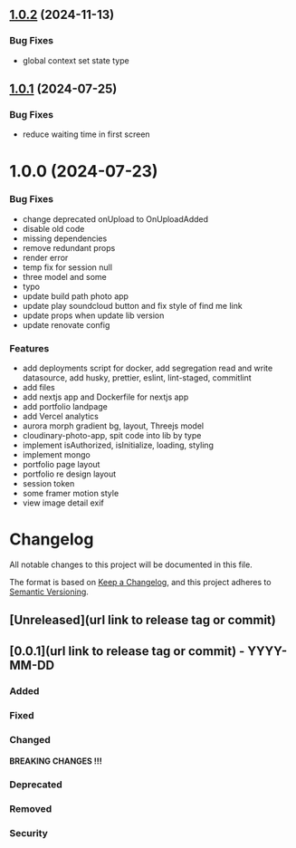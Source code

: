 ## [1.0.2](https://github.com/destngx/monorepo/compare/v1.0.1...v1.0.2) (2024-11-13)

### Bug Fixes

- global context set state type

## [1.0.1](https://github.com/destngx/monorepo/compare/v1.0.0...v1.0.1) (2024-07-25)

### Bug Fixes

- reduce waiting time in first screen

# 1.0.0 (2024-07-23)

### Bug Fixes

- change deprecated onUpload to OnUploadAdded
- disable old code
- missing dependencies
- remove redundant props
- render error
- temp fix for session null
- three model and some
- typo
- update build path photo app
- update play soundcloud button and fix style of find me link
- update props when update lib version
- update renovate config

### Features

- add deployments script for docker, add segregation read and write datasource, add husky, prettier, eslint, lint-staged, commitlint
- add files
- add nextjs app and Dockerfile for nextjs app
- add portfolio landpage
- add Vercel analytics
- aurora morph gradient bg, layout, Threejs model
- cloudinary-photo-app, spit code into lib by type
- implement isAuthorized, isInitialize, loading, styling
- implement mongo
- portfolio page layout
- portfolio re design layout
- session token
- some framer motion style
- view image detail exif

# Changelog

All notable changes to this project will be documented in this file.

The format is based on [Keep a Changelog](https://keepachangelog.com/en/1.0.0/),
and this project adheres to [Semantic Versioning](https://semver.org/spec/v2.0.0.html).

## [Unreleased](url link to release tag or commit)

## [0.0.1](url link to release tag or commit) - YYYY-MM-DD

### Added

### Fixed

### Changed

#### BREAKING CHANGES !!!

### Deprecated

### Removed

### Security
